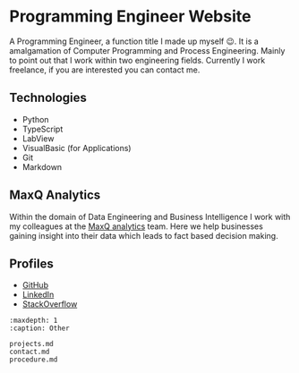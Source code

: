 # Programming Engineer Website 

A Programming Engineer, a function title I made up myself 😉. It is a amalgamation of Computer Programming and Process Engineering. Mainly to point out that I work within two engineering fields. Currently I work freelance, if you are interested you can contact me. 

## Technologies

- Python
- TypeScript
- LabView
- VisualBasic (for Applications)
- Git
- Markdown

## MaxQ Analytics
Within the domain of Data Engineering and Business Intelligence I work with my colleagues at the [MaxQ analytics](https://www.maxqanalytics.io) team. Here we help businesses gaining insight into their data which leads to fact based decision making.

## Profiles
- [GitHub](https://github.com/Jeroendevr)
- [LinkedIn](https://www.linkedin.com/in/jeroen-de-vries-014086224)
- [StackOverflow](https://stackoverflow.com/users/4465153/jeroendv)




```{toctree}
:maxdepth: 1
:caption: Other

projects.md
contact.md
procedure.md
```



<!-- .. Indices and tables
.. ==================

.. * :ref:`genindex`
.. * :ref:`modindex`
.. * :ref:`search` -->
